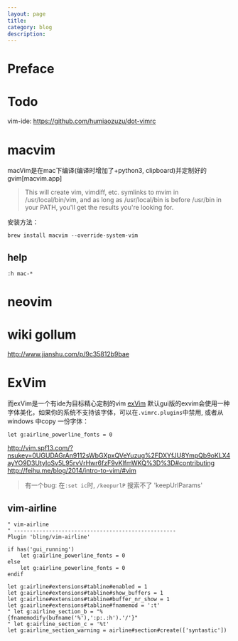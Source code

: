 ```yaml
---
layout: page
title:	
category: blog
description: 
---
```

# Preface

# Todo
vim-ide: https://github.com/humiaozuzu/dot-vimrc

# macvim 
macVim是在mac下编译(编译时增加了+python3, clipboard)并定制好的gvim[macvim.app]

>This will create vim, vimdiff, etc. symlinks to mvim in /usr/local/bin/vim, and as long as /usr/local/bin is before /usr/bin in your PATH, you'll get the results you're looking for.

安装方法：

	brew install macvim --override-system-vim 

## help

	:h mac-*

# neovim

# wiki gollum
http://www.jianshu.com/p/9c35812b9bae

# ExVim
而exVim是一个有ide为目标精心定制的vim [exVim](http://exvim.github.io/)
默认gui版的exvim会使用一种字体美化，如果你的系统不支持该字体，可以在`.vimrc.plugins`中禁用, 或者从windows 中copy 一份字体：

	let g:airline_powerline_fonts = 0

http://vim.spf13.com/?nsukey=0UGUDAGrAn9112sWbGXpxQVeYuzug%2FDXYfJU8YmpQb9oKLX4ayYO9D3UtyIoSv5L95rvVrHwr6fzF9vKlfmWKQ%3D%3D#contributing
http://feihu.me/blog/2014/intro-to-vim/#vim

> 有一个bug: 在`:set ic`时, `/keepurlP` 搜索不了 'keepUrlParams'

## vim-airline

	" vim-airline
	" ---------------------------------------------------
	Plugin 'bling/vim-airline'

	if has('gui_running')
		let g:airline_powerline_fonts = 0
	else
		let g:airline_powerline_fonts = 0
	endif

	let g:airline#extensions#tabline#enabled = 1
	let g:airline#extensions#tabline#show_buffers = 1
	let g:airline#extensions#tabline#buffer_nr_show = 1
	let g:airline#extensions#tabline#fnamemod = ':t'
	" let g:airline_section_b = "%{fnamemodify(bufname('%'),':p:.:h').'/'}"
	" let g:airline_section_c = '%t'
	let g:airline_section_warning = airline#section#create(['syntastic'])
